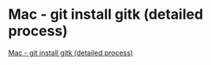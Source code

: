 # Mac - git install gitk (detailed process)
[Mac - git install gitk (detailed process)](https://aiwithcloud.com/2022/09/16/mac___git_install_gitk_detailed_process/)